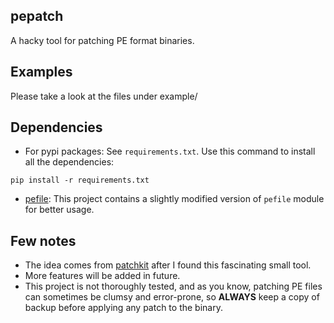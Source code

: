## pepatch

A hacky tool for patching PE format binaries.

## Examples

Please take a look at the files under example/

## Dependencies

* For pypi packages: See `requirements.txt`. Use this command to install all the dependencies:

```
pip install -r requirements.txt
```
* [pefile](https://github.com/erocarrera/pefile): This project contains a slightly modified version of `pefile` module for better usage.

## Few notes

* The idea comes from [patchkit](https://github.com/lunixbochs/patchkit) after I found this fascinating small tool.
* More features will be added in future.
* This project is not thoroughly tested, and as you know, patching PE files can sometimes be clumsy and error-prone, so **ALWAYS** keep a copy of backup before applying any patch to the binary.

